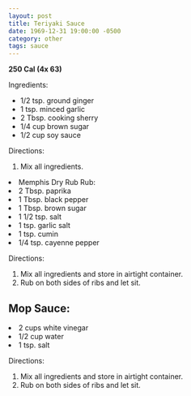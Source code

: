 ```yaml
---
layout: post
title: Teriyaki Sauce
date: 1969-12-31 19:00:00 -0500
category: other
tags: sauce
---
```

<b>250 Cal (4x 63)</b>
<p>Ingredients:</p><ul>
<li>1/2 tsp.	ground ginger</li>
<li>1 tsp.	minced garlic</li>
<li>2 Tbsp.	cooking sherry</li>
<li>1/4 cup	brown sugar</li>
<li>1/2 cup	soy sauce</li>
</ul>
<p>Directions:</p>
<ol>
<li>Mix all ingredients.</li>
</ol>
<li>Memphis Dry Rub Rub:</li>
<li>2 Tbsp.	paprika</li>
<li>1 Tbsp.	black pepper</li>
<li>1 Tbsp.	brown sugar</li>
<li>1 1/2 tsp.	salt</li>
<li>1 tsp.	garlic salt</li>
<li>1 tsp.	cumin</li>
<li>1/4 tsp.	cayenne pepper</li>
</ul>
<p>Directions:</p>
<ol>
<li>Mix all ingredients and store in airtight container.</li>
<li>Rub on both sides of ribs and let sit.</li>
</ol>
<h2>Mop Sauce:</h2>
<li>2 cups	white vinegar</li>
<li>1/2 cup	water</li>
<li>1 tsp.	salt</li>
</ul>
<p>Directions:</p>
<ol>
<li>Mix all ingredients and store in airtight container.</li>
<li>Rub on both sides of ribs and let sit.</li>
</ol>
